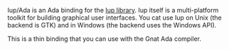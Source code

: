 Iup/Ada is an Ada binding for the [Iup
library](http://www.tecgraf.puc-rio.br/iup/). Iup itself is a multi-platform
toolkit for building graphical user interfaces. You cat use Iup on Unix (the
backend is GTK) and in Windows (the backend uses the Windows API).

This is a thin binding that you can use with the Gnat Ada compiler.
